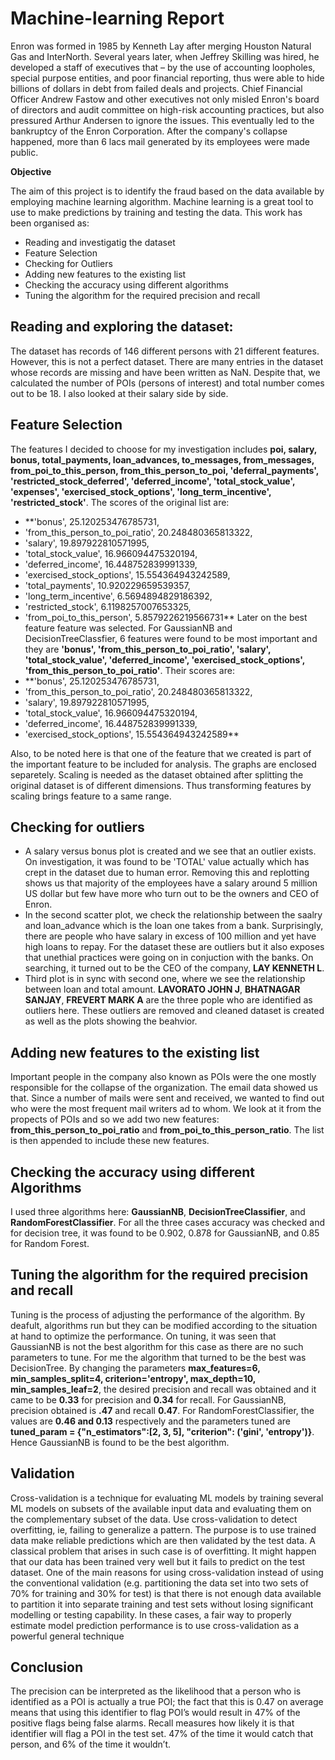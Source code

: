 # Machine-learning Report
Enron was formed in 1985 by Kenneth Lay after merging Houston Natural Gas and InterNorth. Several years later, when Jeffrey Skilling was hired, he developed a staff of executives that – by the use of accounting loopholes, special purpose entities, and poor financial reporting, thus were able to hide billions of dollars in debt from failed deals and projects. Chief Financial Officer Andrew Fastow and other executives not only misled Enron's board of directors and audit committee on high-risk accounting practices, but also pressured Arthur Andersen to ignore the issues.  This eventually led to the bankruptcy of the Enron Corporation. After the company's collapse happened, more than 6 lacs mail generated by its employees were made public.

**Objective**

The aim of this project is to identify the fraud based on the data available by employing machine learning algorithm. Machine learning is a great tool to use to make predictions by training and testing the data. This work has been organised as:
- Reading and investigatig the dataset
- Feature Selection
- Checking for Outliers
- Adding new features to the existing list
- Checking the accuracy using different algorithms
- Tuning the algorithm for the required precision and recall

## Reading and exploring the dataset: 
The dataset has records of 146 different persons with  21 different features. However, this is not a perfect dataset. There are many entries in the dataset whose records are missing and have been written as NaN. Despite that, we calculated the number of POIs (persons of interest) and total number comes out to be 18. I also looked at their salary side by side.

## Feature Selection
The features I decided to choose for my investigation includes **poi, salary, bonus, total_payments, loan_advances, to_messages, from_messages, from_poi_to_this_person, from_this_person_to_poi, 'deferral_payments', 'restricted_stock_deferred', 'deferred_income', 'total_stock_value', 'expenses', 'exercised_stock_options', 'long_term_incentive', 'restricted_stock'**. The scores of the original list are:
- **'bonus', 25.120253476785731,
- 'from_this_person_to_poi_ratio', 20.248480365813322,
- 'salary', 19.897922810571995,
- 'total_stock_value', 16.966094475320194,
- 'deferred_income', 16.448752839991339,
- 'exercised_stock_options', 15.554364943242589,
- 'total_payments', 10.920229659539357,
- 'long_term_incentive', 6.5694894829186392,
- 'restricted_stock', 6.1198257007653325,
- 'from_poi_to_this_person', 5.8579226219566731**
Later on the best feature feature was selected. For GaussianNB and DecisionTreeClassfier, 6 features were found to be most important and they are **'bonus', 'from_this_person_to_poi_ratio', 'salary', 'total_stock_value', 'deferred_income', 'exercised_stock_options',
'from_this_person_to_poi_ratio'**. Their scores are:
- **'bonus', 25.120253476785731,
- 'from_this_person_to_poi_ratio', 20.248480365813322,
- 'salary', 19.897922810571995,
- 'total_stock_value', 16.966094475320194,
- 'deferred_income', 16.448752839991339,
- 'exercised_stock_options', 15.554364943242589**
 
Also, to be noted here is that one of the feature that we created is part of the important feature to be included for analysis. The graphs are enclosed separetely. Scaling is needed as the dataset obtained after splitting the original dataset is of different dimensions. Thus transforming features by scaling brings feature to a same range.

## Checking for outliers
- A salary versus bonus plot is created and we see that an outlier exists. On investigation, it was found to be 'TOTAL' value actually which has crept in the dataset due to human error. Removing this and replotting shows us that majority of the employees have a salary around 5 million US dollar but few have more who turn out to be the owners and CEO of Enron.
- In the second scatter plot, we check the relationship between the saalry and loan_advance which is the loan one takes from a bank. Surprisingly, there are people who have salary in excess of 100 million and yet have high loans to repay. For the dataset these are outliers but it also exposes that unethial practices were going on in conjuction with the banks. On searching, it turned out to be the CEO of the company, **LAY KENNETH L**.
- Third plot is in sync with second one, where we see the relationship between loan and total amount. **LAVORATO JOHN J**, **BHATNAGAR SANJAY**, **FREVERT MARK A** are the three pople who are identified as outliers here. These outliers are removed and cleaned dataset is created as well as the plots showing the beahvior.

## Adding new features to the existing list
Important people in the company also known as POIs were the one mostly responsible for the collapse of the organization. The email data showed us that. Since a number of mails were sent and received, we wanted to find out who were the most frequent mail writers ad to whom. We look at it from the propects of POIs and so we add two new features: **from_this_person_to_poi_ratio** and **from_poi_to_this_person_ratio**. The list is then appended to include these new features.

## Checking the accuracy using different Algorithms
I used three algorithms here: **GaussianNB**, **DecisionTreeClassifier**, and **RandomForestClassifier**. For all the three cases accuracy was checked and for decision tree, it was found to be 0.902, 0.878 for GaussianNB, and 0.85 for Random Forest.

## Tuning the algorithm for the required precision and recall
Tuning is the process of adjusting the performance of the algorithm. By deafult, algorithms run but they can be modified according to the situation at hand to optimize the performance. On tuning, it was seen that GaussianNB is not the best algorithm for this case as there are no such parameters to tune. For me the algorithm that turned to be the best was DecisionTree. By changing the parameters **max_features=6, min_samples_split=4, criterion='entropy', max_depth=10, min_samples_leaf=2**, the desired precision and recall was obtained and it came to be **0.33** for precision and **0.34** for recall. For GaussianNB, precision obtained is **.47** and recall **0.47**. For RandomForestClassifier, the values are **0.46 and 0.13** respectively and the parameters tuned are **tuned_param = {"n_estimators":[2, 3, 5],  "criterion": ('gini', 'entropy')}**. Hence GaussianNB is found to be the best algorithm. 
 
 ## Validation
Cross-validation is a technique for evaluating ML models by training several ML models on subsets of the available input data and evaluating them on the complementary subset of the data. Use cross-validation to detect overfitting, ie, failing to generalize a pattern. The purpose is to use trained data make reliable predictions which are then validated by the test data. A classical problem that arises in such case is of overfitting. It might happen that our data has been trained very well but it fails to predict on the test dataset. One of the main reasons for using cross-validation instead of using the conventional validation (e.g. partitioning the data set into two sets of 70% for training and 30% for test) is that there is not enough data available to partition it into separate training and test sets without losing significant modelling or testing capability. In these cases, a fair way to properly estimate model prediction performance is to use cross-validation as a powerful general technique
 ## Conclusion
The precision can be interpreted as the likelihood that a person who is identified as a POI is actually a true POI; the fact that this is 0.47 on average means that using this identifier to flag POI’s would result in 47% of the positive flags being false alarms. Recall measures how likely it is that identifier will flag a POI in the test set. 47% of the time it would catch that person, and 6% of the time it wouldn’t.
